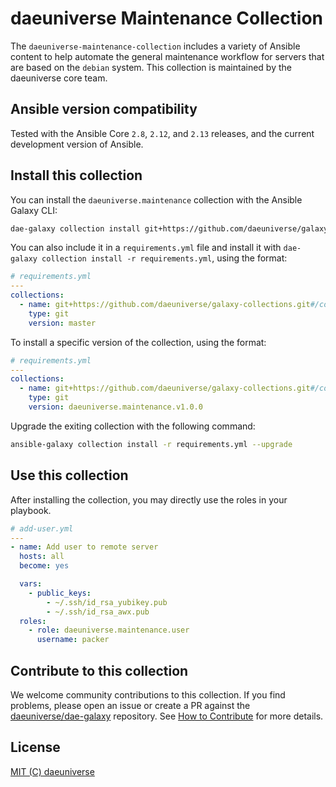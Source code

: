 # daeuniverse Maintenance Collection

The `daeuniverse-maintenance-collection` includes a variety of Ansible content to help automate the general maintenance workflow for servers that are based on the `debian` system. This collection is maintained by the daeuniverse core team.

## Ansible version compatibility

Tested with the Ansible Core `2.8`, `2.12`, and `2.13` releases, and the current development version of Ansible.

## Install this collection

You can install the `daeuniverse.maintenance` collection with the Ansible Galaxy CLI:

```bash
dae-galaxy collection install git+https://github.com/daeuniverse/galaxy-collections#/collections/maintenance,master
```

You can also include it in a `requirements.yml` file and install it with `dae-galaxy collection install -r requirements.yml`, using the format:

```yaml
# requirements.yml
---
collections:
  - name: git+https://github.com/daeuniverse/galaxy-collections.git#/collections/maintenance
    type: git
    version: master
```

To install a specific version of the collection, using the format:

```yaml
# requirements.yml
---
collections:
  - name: git+https://github.com/daeuniverse/galaxy-collections.git#/collections/maintenance
    type: git
    version: daeuniverse.maintenance.v1.0.0
```

Upgrade the exiting collection with the following command:

```bash
ansible-galaxy collection install -r requirements.yml --upgrade
```

## Use this collection

After installing the collection, you may directly use the roles in your playbook.

```yaml
# add-user.yml
---
- name: Add user to remote server
  hosts: all
  become: yes

  vars:
    - public_keys:
        - ~/.ssh/id_rsa_yubikey.pub
        - ~/.ssh/id_rsa_awx.pub
  roles:
    - role: daeuniverse.maintenance.user
      username: packer
```

## Contribute to this collection

We welcome community contributions to this collection. If you find problems, please open an issue or create a PR against the [daeuniverse/dae-galaxy](https://github.com/daeuniverse/dae-galaxy) repository. See [How to Contribute](https://github.com/daeuniverse/galaxy-collections/blob/master/docs/contribute.md) for more details.

## License

[MIT (C) daeuniverse](https://github.com/yqlbu/daeuniverse/galaxy-collections/blob/master/LICENSE)

